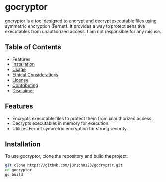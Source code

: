 # gocryptor

gocryptor is a tool designed to encrypt and decrypt executable files using symmetric encryption (Fernet). It provides a way to protect sensitive executables from unauthorized access. I am not responsible for any misuse.

## Table of Contents

- [Features](#features)
- [Installation](#installation)
- [Usage](#usage)
- [Ethical Considerations](#ethical-considerations)
- [License](#license)
- [Contributing](#contributing)
- [Disclaimer](#disclaimer)

## Features

- Encrypts executable files to protect them from unauthorized access.
- Decrypts executables in memory for execution.
- Utilizes Fernet symmetric encryption for strong security.

## Installation

To use gocryptor, clone the repository and build the project:

```bash
git clone https://github.com/j3r1ch0123/gocryptor.git
cd gocryptor
go build
